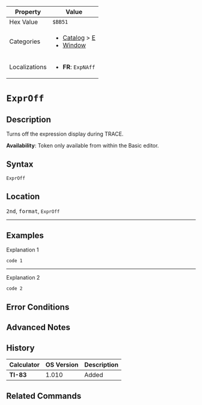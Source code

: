 | Property      | Value |
|---------------|-------|
| Hex Value     | `$BB51`|
| Categories    | <ul><li>[Catalog](<../categories/Catalog.md>) > [E](<../categories/Catalog.md#E>)</li><li>[Window](<../categories/Window.md>)</li></ul> |
| Localizations | <ul><li><b>FR</b>: `ExpNAff`</li></ul> |

# `ExprOff`

## Description
Turns off the expression display during TRACE.


<b>Availability</b>: Token only available from within the Basic editor.

## Syntax
`ExprOff`

## Location
<kbd>2nd</kbd>, <kbd>format</kbd>, `ExprOff`
<hr>

## Examples

Explanation 1
```ti-basic
code 1
```
---
Explanation 2
```ti-basic
code 2
```

## Error Conditions


## Advanced Notes


## History
| Calculator | OS Version | Description |
|------------|------------|-------------|
| <b>TI-83</b> | 1.010 | Added

## Related Commands

    